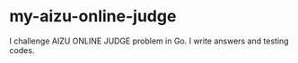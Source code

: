 # my-aizu-online-judge

I challenge AIZU ONLINE JUDGE problem in Go.
I write answers and testing codes.
